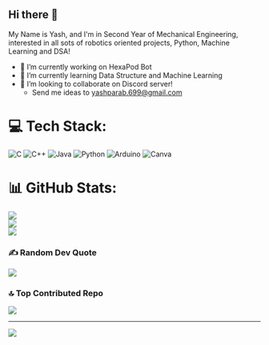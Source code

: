 ## Hi there 👋

My Name is Yash, and I'm in Second Year of Mechanical Engineering, interested in all sots of robotics oriented projects, Python, Machine Learning and DSA!
- 🔭 I’m currently working on HexaPod Bot 
- 🌱 I’m currently learning Data Structure and Machine Learning 
- 👯 I’m looking to collaborate on Discord server!
  - Send me ideas to yashparab.699@gmail.com



# 💻 Tech Stack:
![C](https://img.shields.io/badge/c-%2300599C.svg?style=for-the-badge&logo=c&logoColor=white) ![C++](https://img.shields.io/badge/c++-%2300599C.svg?style=for-the-badge&logo=c%2B%2B&logoColor=white) ![Java](https://img.shields.io/badge/java-%23ED8B00.svg?style=for-the-badge&logo=openjdk&logoColor=white) ![Python](https://img.shields.io/badge/python-3670A0?style=for-the-badge&logo=python&logoColor=ffdd54) ![Arduino](https://img.shields.io/badge/-Arduino-00979D?style=for-the-badge&logo=Arduino&logoColor=white) ![Canva](https://img.shields.io/badge/Canva-%2300C4CC.svg?style=for-the-badge&logo=Canva&logoColor=white)
# 📊 GitHub Stats:
![](https://github-readme-stats.vercel.app/api?username=YashParab699&theme=merko&hide_border=false&include_all_commits=false&count_private=false)<br/>
![](https://nirzak-streak-stats.vercel.app/?user=YashParab699&theme=merko&hide_border=false)<br/>
![](https://github-readme-stats.vercel.app/api/top-langs/?username=YashParab699&theme=merko&hide_border=false&include_all_commits=false&count_private=false&layout=compact)

### ✍️ Random Dev Quote
![](https://quotes-github-readme.vercel.app/api?type=horizontal&theme=radical)

### 🔝 Top Contributed Repo
![](https://github-contributor-stats.vercel.app/api?username=YashParab699&limit=5&theme=dark&combine_all_yearly_contributions=true)

---
[![](https://visitcount.itsvg.in/api?id=YashParab699&icon=0&color=0)](https://visitcount.itsvg.in)

<!-- Proudly created with GPRM ( https://gprm.itsvg.in ) -->
